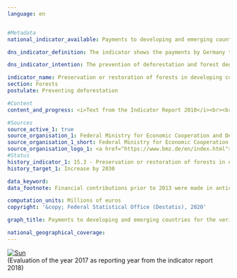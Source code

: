 ```yaml
---                   
language: en                   


#Metadata                   
national_indicator_available: Payments to developing and emerging countries for the verified preservation or restoration of forests under the REDD+ rulebook                    

dns_indicator_definition: The indicator shows the payments by Germany to developing and emerging countries for the verified preservation or restoration of forests under the REDD+ rulebook.                   

dns_indicator_intention: The prevention of deforestation and forest degradation (damage), the use of sustainable forestry management systems as well as the restoration of forests and afforestation contribute directly and indirectly to the reduction of CO<sub>2</sub> emissions and to the storage of carbon. The REDD+ rulebook envisages results-based payments for measurable and verified CO<sub>2</sub> emission reductions. The target is to increase these payments by Germany to developing and emerging countries by 2030.                   

indicator_name: Preservation or restoration of forests in developing countries under the REDD+ rulebook                   
section: Forests                   
postulate: Preventing deforestation                   

#Content                    
content_and_progress: <i>Text from the Indicator Report 2018</i><br><br>Reducing Emissions from Deforestation and Forest Degradation (REDD+) is a financing instrument designed to protect forests and their biodiversity, which was developed by the international community. REDD+ rewards governments and local communities financially for reducing deforestation and thereby demonstrably cutting emissions. The sums paid out are based on the scope of emissions reduced or of carbon stored. REDD+ funds are disbursed only after the reduction in deforestation has been verified – which means they are result-based. Consequently, the indicator may fluctuate over time even though the level of committed payments remains unchanged over the years.<br><br>The indicator includes only part of the public development expenditure for the preservation, sustainable management and restoration of forests since the Federal Government is involved in promoting sustainable forest development in developing and emerging countries not only as part of REDD+ but also through other programmes and initiatives.<br><br>Payments made under the REDD+ rulebook are also part of climate finance (indicator 13.1.b), as the preservation of forests serves primarily to limit emissions.<br><br>The data sources used for the indicator are the financial reports compiled by the Federal Ministry for Economic Cooperation and Development and by the Federal Ministry for the Environment, Nature Conservation and Nuclear Safety. The data have been collected annually since 2008.<br><br>In the reference period between 2009 and 2017, the indicator developed in a very uneven manner. Following an increase from 3.0&nbsp;million euros in 2009 to 20.0&nbsp;million euros in 2010, the payments fell to 12.0&nbsp;million euros in 2011, before increasing sharply to 36.3&nbsp;million euros in 2013. Payments declined in the following two years to stand at 15.7&nbsp;million euros in 2015, well below the level of 2010, before increasing sharply again in 2016 and 2017. In 2017, payments totalled 68.0&nbsp;million euros, the highest level to date, and almost doubled compared to 2013. Of this amount, 58.9&nbsp;million euros went to multilateral programmes, and 9.1&nbsp;million euros to bilateral programmes. The development of the indicator since 2010 does not reveal a definitive trend. Strong increases in payments have always been followed by declines.                   

#Sources
source_active_1: true                           
source_organisation_1: Federal Ministry for Economic Cooperation and Development                           
source_organisation_1_short: Federal Ministry for Economic Cooperation and Development (BMZ)                           
source_organisation_logo_1: <a href="https://www.bmz.de/en/index.html"><img src="https://g205sdgs.github.io/sdg-indicators/public/LogosEn/bmz.png" alt="Logo Federal Ministry for Economic Cooperation and Development (BMZ)" title="Click here to visit the homepage of the organization"></a>
#Status                   
history_indicator_1: 15.3 - Preservation or restoration of forests in developing countries under the REDD+ rulebook                   
history_target_1: Increase by 2030

data_keyword:                    
data_footnote: Financial contributions prior to 2013 were made in anticipation of the REDD+ rulebook                   

computation_units: Millions of euros                   
copyright: '&copy; Federal Statistical Office (Destatis), 2020'                   

graph_title: Payments to developing and emerging countries for the verified preservation or restoration of forests under the REDD+ rulebook                    

national_geographical_coverage:                    
---
```

<div>                           
  <div class="my-header">                           
    <a href="https://sustainabledevelopment-deutschland.github.io/en/status/"><img src="https://g205sdgs.github.io/sdg-indicators/public/Wettersymbole/Sonne.png" title="If the trend continues, the target value will be met or the difference between the target value and the current value will be less than 5&nbsp;%" alt="Sun" />                           
    </a>                           
  </div>
  <div class="my-header-note">
    <span>(Evaluation of the year 2017 as reporting year from the indicator report 2018)</span>
  </div>                           
</div>